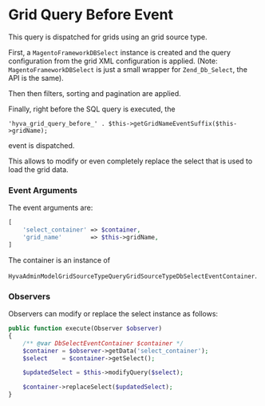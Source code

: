 # Grid Query Before Event

This query is dispatched for grids using an grid source type.

First, a `MagentoFrameworkDBSelect` instance is created and the query configuration from the grid XML configuration is applied. (Note: `MagentoFrameworkDBSelect` is just a small wrapper for `Zend_Db_Select`, the API is the same).

Then then filters, sorting and pagination are applied.

Finally, right before the SQL query is executed, the

`'hyva_grid_query_before_' . $this->getGridNameEventSuffix($this->gridName);`

event is dispatched.

This allows to modify or even completely replace the select that is used to load the grid data.

### Event Arguments

The event arguments are:

```php
[
    'select_container' => $container,
    'grid_name'        => $this->gridName,
]
```

The container is an instance of

`HyvaAdminModelGridSourceTypeQueryGridSourceTypeDbSelectEventContainer`.

### Observers

Observers can modify or replace the select instance as follows:

```php
public function execute(Observer $observer)
{
    /** @var DbSelectEventContainer $container */
    $container = $observer->getData('select_container');
    $select    = $container->getSelect();

    $updatedSelect = $this->modifyQuery($select);

    $container->replaceSelect($updatedSelect);
}
```
